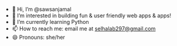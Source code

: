 - 👋 Hi, I’m @sawsanjamal
- 👀 I’m interested in building fun & user friendly web apps & apps! 
- 🌱 I’m currently learning Python 
- 📫 How to reach me: email me at selhalab297@gmail.com
- 😄 Pronouns: she/her

<!---
sawsanjamal/sawsanjamal is a ✨ special ✨ repository because its `README.md` (this file) appears on your GitHub profile.
You can click the Preview link to take a look at your changes.
--->
